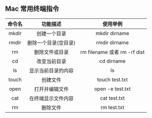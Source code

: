 
## Mac 常用终端指令
| 命令名 | 功能描述 | 使用举例 |
| :----:| :----:| :----: |
| mkdir | 创建一个目录 | mkdir dirname |
| rmdir | 删除一个目录(空目录) | rmdir dirname |
| rm | 删除文件或目录 | rm filename  或者 rm -rf dist |
| cd | 改变当前目录 | cd dirname |
| ls | 显示当前目录的内容 | ls |
| touch | 创建文件 | touch test.txt |
| open | 打开并编辑文件 | open -e test.txt |
| cat | 在终端显示文件内容 | cat test.txt |
| rm | 删除文件 | rm test.txt |
